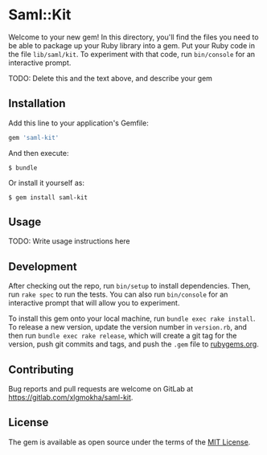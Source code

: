 # Saml::Kit

Welcome to your new gem! In this directory, you'll find the files you need to be able to package up your Ruby library into a gem. Put your Ruby code in the file `lib/saml/kit`. To experiment with that code, run `bin/console` for an interactive prompt.

TODO: Delete this and the text above, and describe your gem

## Installation

Add this line to your application's Gemfile:

```ruby
gem 'saml-kit'
```

And then execute:

    $ bundle

Or install it yourself as:

    $ gem install saml-kit

## Usage

TODO: Write usage instructions here

## Development

After checking out the repo, run `bin/setup` to install dependencies. Then, run `rake spec` to run the tests. You can also run `bin/console` for an interactive prompt that will allow you to experiment.

To install this gem onto your local machine, run `bundle exec rake install`. To release a new version, update the version number in `version.rb`, and then run `bundle exec rake release`, which will create a git tag for the version, push git commits and tags, and push the `.gem` file to [rubygems.org](https://rubygems.org).

## Contributing

Bug reports and pull requests are welcome on GitLab at https://gitlab.com/xlgmokha/saml-kit.

## License

The gem is available as open source under the terms of the [MIT License](http://opensource.org/licenses/MIT).
